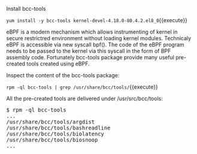 Install bcc-tools

`yum install -y bcc-tools kernel-devel-4.18.0-80.4.2.el8_0`{{execute}}

eBPF is a modern mechanism which allows instrumenting of kernel in secure
restrictred environment without loading kernel modules. Technicaly eBPF is
accessible via new syscall bpf(). The code of the eBPF program needs to be
passed to the kernel via this syscall in the form of BPF assembly code.
Fortunately bcc-tools package provide many useful pre-created tools created using eBPF.

Inspect the content of the bcc-tools package:

`rpm -ql bcc-tools | grep /usr/share/bcc/tools/`{{execute}}

All the pre-created tools are delivered under /usr/src/bcc/tools:

<pre class="file">
$ rpm -ql bcc-tools
...
/usr/share/bcc/tools/argdist
/usr/share/bcc/tools/bashreadline
/usr/share/bcc/tools/biolatency
/usr/share/bcc/tools/biosnoop
...
</pre>
